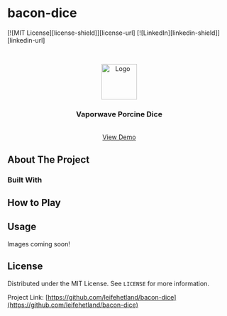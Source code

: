 # bacon-dice

[![MIT License][license-shield]][license-url]
[![LinkedIn][linkedin-shield]][linkedin-url]



<!-- PROJECT LOGO -->
<br />
<p align="center">
  <a href="https://github.com/leifehetland/bacon-dice">
    <img src="https://lh3.googleusercontent.com/proxy/0s5rIEV6oUQrbiZ-kcbg9JTE-m-oZkIR0wXlpLQCsGoNRYdd65xY7jye3PY2DPEfqxXatYPGzncOmesJr8YdYV1AE0wmpoEq6Q" alt="Logo" width="80" height="80">
  </a>

  <h3 align="center">Vaporwave Porcine Dice</h3>

  <p align="center">
    <br />
    <a href="/">View Demo</a>
  </p>
</p>





<!-- ABOUT THE PROJECT -->
## About The Project

### Built With

<!-- GETTING STARTED -->
## How to Play

<!-- USAGE EXAMPLES -->
## Usage

Images coming soon!


<!-- LICENSE -->
## License

Distributed under the MIT License. See `LICENSE` for more information.

Project Link: [https://github.com/leifehetland/bacon-dice](https://github.com/leifehetland/bacon-dice)
